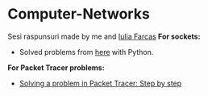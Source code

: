 # Computer-Networks
Sesi raspunsuri made by me and [Iulia Farcas](https://github.com/iuliaafarcas)
**For sockets:** 
* Solved problems from [here](http://www.cs.ubbcluj.ro/~dadi/compnet/) with Python. 

**For Packet Tracer problems:**
* [Solving a problem in Packet Tracer: Step by step](https://github.com/AliceHincu/Theory-Concepts/blob/main/Solving%20a%20problem%20in%20Packet%20Tracer.md) 
